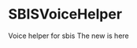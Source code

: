 # SBISVoiceHelper
Voice helper for sbis
The new is here
<script type="text/javascript" src="//download.yandex.ru/webspeechkit/webspeechkit-1.0.0.js"></script>

